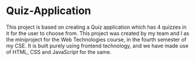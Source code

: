 # Quiz-Application
This project is based on creating a Quiz application which has 4 quizzes in it for the user to choose from.
This project was created by my team and I as the miniproject for the Web Technologies course, in the fourth semester of my CSE.
It is built purely using frontend technology, and we have made use of HTML, CSS and JavaScript for the same. 

